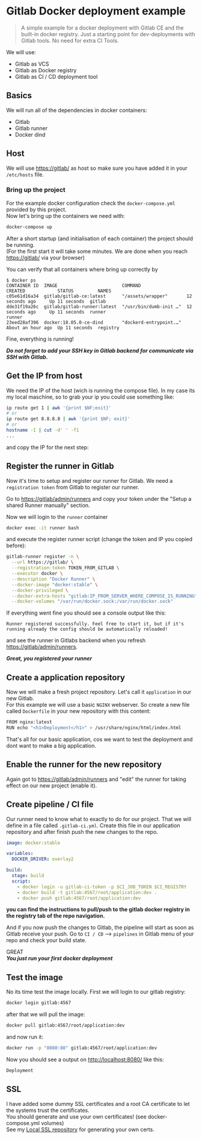 # Gitlab Docker deployment example
> A simple example for a docker deployment with Gitlab CE and the built-in docker registry. Just a starting point for dev-deployments with Gitlab tools. No need for extra CI Tools.  

We will use:

* Gitlab as VCS
* Gitlab as Docker registry
* Gitlab as CI / CD deployment tool

## Basics
We will run all of the dependencies in docker containers:

* Gitlab
* Gitlab runner
* Docker dind

## Host
We will use [https://gitlab/](https://gitlab/) as host so make sure you have added it in your `/etc/hosts` file.

### Bring up the project
For the example docker configuration check the `docker-compose.yml` provided by this project.  
Now let's bring up the containers we need with:
```bash
docker-compose up
```

After a short startup (and initialisation of each container) the project should be running.  
(For the first start it will take some minutes. We are done when you reach [https://gitlab/](https://gitlab/) via your browser) 

You can verify that all containers where bring up correctly by
```console
$ docker ps
CONTAINER ID  IMAGE                        COMMAND                 CREATED            STATUS         NAMES
c05e61d16a34  gitlab/gitlab-ce:latest      "/assets/wrapper"       12 seconds ago     Up 11 seconds  gitlab
dde31f19a26c  gitlab/gitlab-runner:latest  "/usr/bin/dumb-init …"  12 seconds ago     Up 11 seconds  runner                                                                                                           runner
23eed28af396  docker:18.05.0-ce-dind       "dockerd-entrypoint.…"  About an hour ago  Up 11 seconds  registry
```

Fine, everything is running!

***Do not forget to add your SSH key in Gitlab backend for communicate via SSH with Gitlab.***

## Get the IP from host
We need the IP of the host (wich is running the compose file). In my case its my local maschine, so to grab your ip you could use something like: 


```bash
ip route get 1 | awk '{print $NF;exit}'
# or
ip route get 8.8.8.8 | awk '{print $NF; exit}'
# or
hostname -I | cut -d' ' -f1
...
```
and copy the IP for the next step:

## Register the runner in Gitlab
Now it's time to setup and register our runner for Gitlab. We need a `registration token` from Gitlab to register our runner.  

Go to [https://gitlab/admin/runners](https://gitlab/admin/runners) and copy your token under the "Setup a shared Runner manually" section.

Now we will login to the `runner` container
```bash
docker exec -it runner bash
```
and execute the register runner script (change the token and IP you copied before):

```bash
gitlab-runner register -n \
  --url https://gitlab/ \
  --registration-token TOKEN_FROM_GITLAB \
  --executor docker \
  --description "Docker Runner" \
  --docker-image "docker:stable" \
  --docker-privileged \
  --docker-extra-hosts "gitlab:IP_FROM_SERVER_WHERE_COMPOSE_IS_RUNNING" \
  --docker-volumes "/var/run/docker.sock:/var/run/docker.sock"
```

If everything went fine you should see a console output like this:
```console
Runner registered successfully. Feel free to start it, but if it's running already the config should be automatically reloaded! 
```
and see the runner in Gitlabs backend when you refresh [https://gitlab/admin/runners](https://gitlab/admin/runners).

***Great, you registered your runner***

## Create a application repository
Now we will make a fresh project repository. Let's call it `application` in our new Gitlab.  
For this example we will use a basic `NGINX` webserver. So create a new file called `Dockerfile` in your new repository with this content:
```bash
FROM nginx:latest
RUN echo "<h1>Deployment</h1>" > /usr/share/nginx/html/index.html
```

That's all for our basic application, cos we want to test the deployment and dont want to make a big application.

## Enable the runner for the new repository
Again got to [https://gitlab/admin/runners](https://gitlab/admin/runners) and "edit" the runner for taking effect on our new project (enable it).

## Create pipeline / CI file
Our runner need to know what to exactly to do for our project. That we will define in a file called `.gitlab-ci.yml`.
Create this file in our application repository and after finish push the new changes to the repo.
```yml
image: docker:stable

variables:
  DOCKER_DRIVER: overlay2

build:
  stage: build
  script:
    - docker login -u gitlab-ci-token -p $CI_JOB_TOKEN $CI_REGISTRY
    - docker build -t gitlab:4567/root/application:dev .
    - docker push gitlab:4567/root/application:dev
```

**you can find the instructions to pull/push to the gitlab docker registry in the registry tab of the repo navigation.**

And if you now push the changes to Gitlab, the pipeline will start as soon as Gitlab receive your push. 
Go to `CI / CD` --> `pipelines` in Gitlab menu of your repo and check your build state.

GREAT   
***You just run your first docker deployment***

## Test the image
No its time test the image locally. First we will login to our gitlab registry:
```bash
docker login gitlab:4567
```

after that we will pull the image:
```bash
docker pull gitlab:4567/root/application:dev
```

and now run it:
```bash
docker run -p "8080:80" gitlab:4567/root/application:dev
```

Now you should see a output on [http://localhost:8080/](http://localhost:8080/) like this:
```bash
Deployment
```

## SSL
I have added some dummy SSL certificates and a root CA certificate to let the systems trust the certificates.  
You should generate and use your own certificates! (see docker-compose.yml volumes)  
See my [Local SSL repository](https://github.com/thobaier/ssl-local-development) for generating your own certs.